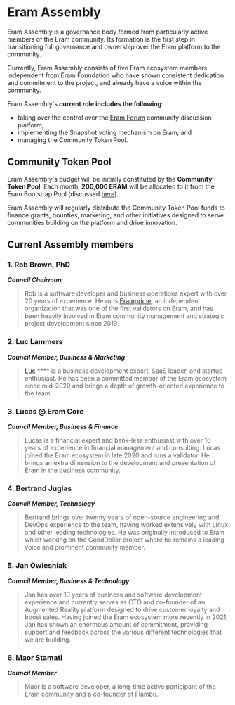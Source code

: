 # Eram Assembly

Eram Assembly is a governance body formed from particularly active members of the Eram community. Its formation is the first step in transitioning full governance and ownership over the Eram platform to the community. &#x20;

Currently, Eram Assembly consists of five Eram ecosystem members independent from Eram Foundation who have shown consistent dedication and commitment to the project, and already have a voice within the community.

Eram Assembly's **current role includes the following**:&#x20;

* taking over the control over the [Eram Forum](https://forum.eramscan.com/) community discussion platform;
* implementing the Snapshot voting mechanism on Eram; and
* managing the Community Token Pool.

## Community Token Pool

Eram Assembly's budget will be initially constituted by the **Community Token Pool**. Each month, **200,000 ERAM** will be allocated to it from the Eram Bootstrap Pool (discussed [here](https://docs.eramscan.com/general/fuse-token/fuse-supply-and-current-distribution)).

Eram Assembly will regularly distribute the Community Token Pool funds to finance grants, bounties, marketing, and other initiatives designed to serve communities building on the platform and drive innovation. &#x20;

## Current Assembly members

### **1. Rob Brown, PhD** <a href="#b624" id="b624"></a>

_**Council Chairman**_

> Rob is a software developer and business operations expert with over 20 years of experience. He runs [Eramprime](https://eramprime.com/)**,** an independent organization that was one of the first validators on Eram, and has been heavily involved in Eram community management and strategic project development since 2019.

### **2. Luc Lammers** <a href="#1b91" id="1b91"></a>

_**Council Member, Business & Marketing**_

> [Luc](https://www.luclammers.com/) **** is a business development expert, SaaS leader, and startup enthusiast. He has been a committed member of the Eram ecosystem since mid-2020 and brings a depth of growth-oriented experience to the team.

### **3. Lucas @ Eram Core** <a href="#2105" id="2105"></a>

_**Council Member, Business & Finance**_

> Lucas is a financial expert and bank-less enthusiast with over 16 years of experience in financial management and consulting. Lucas joined the Eram ecosystem in late 2020 and runs a validator. He brings an extra dimension to the development and presentation of Eram in the business community.

### **4. Bertrand Juglas** <a href="#41a8" id="41a8"></a>

_**Council Member, Technology**_

> Bertrand brings over twenty years of open-source engineering and DevOps experience to the team, having worked extensively with Linux and other leading technologies. He was originally introduced to Eram whilst working on the GoodDollar project where he remains a leading voice and prominent community member.

### **5. Jan Owiesniak** <a href="#bce2" id="bce2"></a>

_**Council Member, Business & Technology**_

> Jan has over 10 years of business and software development experience and currently serves as CTO and co-founder of an Augmented Reality platform designed to drive customer loyalty and boost sales. Having joined the Eram ecosystem more recently in 2021, Jan has shown an enormous amount of commitment, providing support and feedback across the various different technologies that we are building.



### **6. Maor Stamati** <a href="#b624" id="b624"></a>

_**Council Member**_

> Maor is a software developer, a long-time active participant of the Eram community and a co-founder of Flambu.&#x20;
